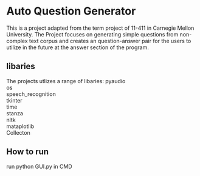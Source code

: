 # Auto Question Generator
This is a project adapted from the term project of 11-411 in Carnegie Mellon University. The Project focuses on generating simple questions from non-complex text corpus and creates an question-answer pair for the users to utilize in the future at the answer section of the program.

## libaries
The projects utlizes a range of libaries:
    pyaudio  
    os  
    speech_recognition  
    tkinter  
    time  
    stanza  
    nltk  
    mataplotlib  
    Collecton  
## How to run
run python GUI.py in CMD

##
